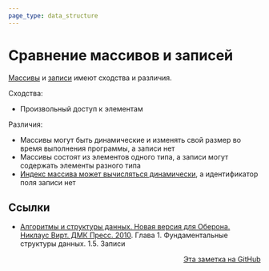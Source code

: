 ```yaml
---
page_type: data_structure
---
```


# Сравнение массивов и записей

[Массивы](20221025215309.md) и [записи](20221122200850.md) имеют сходства и различия.

Сходства:

* Произвольный доступ к элементам

Различия:

* Массивы могут быть динамические и изменять свой размер во время выполнения программы, а записи нет
* Массивы состоят из элементов одного типа, а записи могут содержать элементы разного типа
* [Индекс массива может вычисляться динамически](20221121231228.md), а идентификатор поля записи нет

## Ссылки

* [Алгоритмы и структуры данных. Новая версия для Оберона. Никлаус Вирт. ДМК Пресс. 2010](WirthAlgorithmsAndDataStructures2010.md). Глава 1. Фундаментальные структуры данных. 1.5. Записи


<p v-pre style="text-align: right">
  <a href="https://github.com/Kverde/algorithms/blob/main/source/20221122202900.md">
  Эта заметка на GitHub
  </a>
</p>
